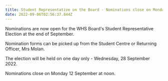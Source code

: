 ```yaml
---
title: Student Representative on the Board - Nominations close on Monday 12 September
date: 2022-09-06T02:56:37.844Z
---
```

Nominations are now open for the WHS Board's Student Representative Election at the end of September.

Nomination forms can be picked up from the Student Centre or Returning Officer, Mrs Molan.

The election will be held on one day only - Wednesday, 28 September 2022.

Nominations close on Monday 12 September at noon.